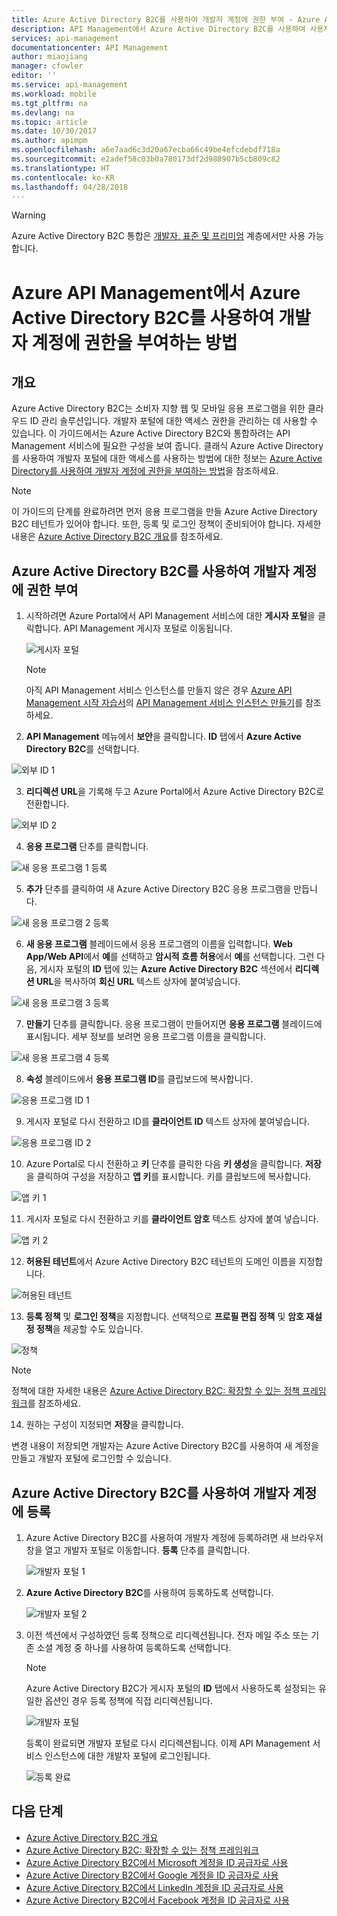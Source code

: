 ```yaml
---
title: Azure Active Directory B2C를 사용하여 개발자 계정에 권한 부여 - Azure API Management | Microsoft Docs
description: API Management에서 Azure Active Directory B2C를 사용하여 사용자에게 권한을 부여하는 방법에 대해 알아보세요.
services: api-management
documentationcenter: API Management
author: miaojiang
manager: cfowler
editor: ''
ms.service: api-management
ms.workload: mobile
ms.tgt_pltfrm: na
ms.devlang: na
ms.topic: article
ms.date: 10/30/2017
ms.author: apimpm
ms.openlocfilehash: a6e7aad6c3d20a67ecba66c49be4efcdebdf718a
ms.sourcegitcommit: e2adef58c03b0a780173df2d988907b5cb809c82
ms.translationtype: HT
ms.contentlocale: ko-KR
ms.lasthandoff: 04/28/2018
---
```

> [!WARNING]
> Azure Active Directory B2C 통합은 [개발자, 표준 및 프리미엄](https://azure.microsoft.com/pricing/details/api-management/) 계층에서만 사용 가능합니다.

# <a name="how-to-authorize-developer-accounts-by-using-azure-active-directory-b2c-in-azure-api-management"></a>Azure API Management에서 Azure Active Directory B2C를 사용하여 개발자 계정에 권한을 부여하는 방법
## <a name="overview"></a>개요
Azure Active Directory B2C는 소비자 지향 웹 및 모바일 응용 프로그램을 위한 클라우드 ID 관리 솔루션입니다. 개발자 포털에 대한 액세스 권한을 관리하는 데 사용할 수 있습니다. 이 가이드에서는 Azure Active Directory B2C와 통합하려는 API Management 서비스에 필요한 구성을 보여 줍니다. 클래식 Azure Active Directory를 사용하여 개발자 포털에 대한 액세스를 사용하는 방법에 대한 정보는 [Azure Active Directory를 사용하여 개발자 계정에 권한을 부여하는 방법]을 참조하세요.

> [!NOTE]
> 이 가이드의 단계를 완료하려면 먼저 응용 프로그램을 만들 Azure Active Directory B2C 테넌트가 있어야 합니다. 또한, 등록 및 로그인 정책이 준비되어야 합니다. 자세한 내용은 [Azure Active Directory B2C 개요]를 참조하세요.

## <a name="authorize-developer-accounts-by-using-azure-active-directory-b2c"></a>Azure Active Directory B2C를 사용하여 개발자 계정에 권한 부여

1. 시작하려면 Azure Portal에서 API Management 서비스에 대한 **게시자 포털**을 클릭합니다. API Management 게시자 포털로 이동됩니다.

   ![게시자 포털][api-management-management-console]

   > [!NOTE]
   > 아직 API Management 서비스 인스턴스를 만들지 않은 경우 [Azure API Management 시작 자습서][Get started with Azure API Management]의 [API Management 서비스 인스턴스 만들기][Create an API Management service instance]를 참조하세요.

2. **API Management** 메뉴에서 **보안**을 클릭합니다. **ID** 탭에서 **Azure Active Directory B2C**를 선택합니다.

  ![외부 ID 1][api-management-howto-aad-b2c-security-tab]

3. **리디렉션 URL**을 기록해 두고 Azure Portal에서 Azure Active Directory B2C로 전환합니다.

  ![외부 ID 2][api-management-howto-aad-b2c-security-tab-reply-url]

4. **응용 프로그램** 단추를 클릭합니다.

  ![새 응용 프로그램 1 등록][api-management-howto-aad-b2c-portal-menu]

5. **추가** 단추를 클릭하여 새 Azure Active Directory B2C 응용 프로그램을 만듭니다.

  ![새 응용 프로그램 2 등록][api-management-howto-aad-b2c-add-button]

6. **새 응용 프로그램** 블레이드에서 응용 프로그램의 이름을 입력합니다. **Web App/Web API**에서 **예**를 선택하고 **암시적 흐름 허용**에서 **예**를 선택합니다. 그런 다음, 게시자 포털의 **ID** 탭에 있는 **Azure Active Directory B2C** 섹션에서 **리디렉션 URL**을 복사하여 **회신 URL** 텍스트 상자에 붙여넣습니다.

  ![새 응용 프로그램 3 등록][api-management-howto-aad-b2c-app-details]

7. **만들기** 단추를 클릭합니다. 응용 프로그램이 만들어지면 **응용 프로그램** 블레이드에 표시됩니다. 세부 정보를 보려면 응용 프로그램 이름을 클릭합니다.

  ![새 응용 프로그램 4 등록][api-management-howto-aad-b2c-app-created]

8. **속성** 블레이드에서 **응용 프로그램 ID**를 클립보드에 복사합니다.

  ![응용 프로그램 ID 1][api-management-howto-aad-b2c-app-id]

9. 게시자 포털로 다시 전환하고 ID를 **클라이언트 ID** 텍스트 상자에 붙여넣습니다.

  ![응용 프로그램 ID 2][api-management-howto-aad-b2c-client-id]

10. Azure Portal로 다시 전환하고 **키** 단추를 클릭한 다음 **키 생성**을 클릭합니다. **저장**을 클릭하여 구성을 저장하고 **앱 키**를 표시합니다. 키를 클립보드에 복사합니다.

  ![앱 키 1][api-management-howto-aad-b2c-app-key]

11. 게시자 포털로 다시 전환하고 키를 **클라이언트 암호** 텍스트 상자에 붙여 넣습니다.

  ![앱 키 2][api-management-howto-aad-b2c-client-secret]

12. **허용된 테넌트**에서 Azure Active Directory B2C 테넌트의 도메인 이름을 지정합니다.

  ![허용된 테넌트][api-management-howto-aad-b2c-allowed-tenant]

13. **등록 정책** 및 **로그인 정책**을 지정합니다. 선택적으로 **프로필 편집 정책** 및 **암호 재설정 정책**을 제공할 수도 있습니다.

  ![정책][api-management-howto-aad-b2c-policies]

  > [!NOTE]
  > 정책에 대한 자세한 내용은 [Azure Active Directory B2C: 확장할 수 있는 정책 프레임워크]를 참조하세요.

14. 원하는 구성이 지정되면 **저장**을 클릭합니다.

  변경 내용이 저장되면 개발자는 Azure Active Directory B2C를 사용하여 새 계정을 만들고 개발자 포털에 로그인할 수 있습니다.

## <a name="sign-up-for-a-developer-account-by-using-azure-active-directory-b2c"></a>Azure Active Directory B2C를 사용하여 개발자 계정에 등록

1. Azure Active Directory B2C를 사용하여 개발자 계정에 등록하려면 새 브라우저 창을 열고 개발자 포털로 이동합니다. **등록** 단추를 클릭합니다.

   ![개발자 포털 1][api-management-howto-aad-b2c-dev-portal]

2. **Azure Active Directory B2C**를 사용하여 등록하도록 선택합니다.

   ![개발자 포털 2][api-management-howto-aad-b2c-dev-portal-b2c-button]

3. 이전 섹션에서 구성하였던 등록 정책으로 리디렉션됩니다. 전자 메일 주소 또는 기존 소셜 계정 중 하나를 사용하여 등록하도록 선택합니다.

   > [!NOTE]
   > Azure Active Directory B2C가 게시자 포털의 **ID** 탭에서 사용하도록 설정되는 유일한 옵션인 경우 등록 정책에 직접 리디렉션됩니다.

   ![개발자 포털][api-management-howto-aad-b2c-dev-portal-b2c-options]

   등록이 완료되면 개발자 포털로 다시 리디렉션됩니다. 이제 API Management 서비스 인스턴스에 대한 개발자 포털에 로그인됩니다.

    ![등록 완료][api-management-registration-complete]

## <a name="next-steps"></a>다음 단계

*  [Azure Active Directory B2C 개요]
*  [Azure Active Directory B2C: 확장할 수 있는 정책 프레임워크]
*  [Azure Active Directory B2C에서 Microsoft 계정을 ID 공급자로 사용]
*  [Azure Active Directory B2C에서 Google 계정을 ID 공급자로 사용]
*  [Azure Active Directory B2C에서 LinkedIn 계정을 ID 공급자로 사용]
*  [Azure Active Directory B2C에서 Facebook 계정을 ID 공급자로 사용]




[api-management-howto-aad-b2c-security-tab]: ./media/api-management-howto-aad-b2c/api-management-b2c-security-tab.PNG
[api-management-howto-aad-b2c-security-tab-reply-url]: ./media/api-management-howto-aad-b2c/api-management-b2c-security-tab-reply-url.PNG
[api-management-howto-aad-b2c-portal-menu]: ./media/api-management-howto-aad-b2c/api-management-b2c-portal-menu.PNG
[api-management-howto-aad-b2c-add-button]: ./media/api-management-howto-aad-b2c/api-management-b2c-add-button.PNG
[api-management-howto-aad-b2c-app-details]: ./media/api-management-howto-aad-b2c/api-management-b2c-app-details.PNG
[api-management-howto-aad-b2c-app-created]: ./media/api-management-howto-aad-b2c/api-management-b2c-app-created.PNG
[api-management-howto-aad-b2c-app-id]: ./media/api-management-howto-aad-b2c/api-management-b2c-app-id.PNG
[api-management-howto-aad-b2c-client-id]: ./media/api-management-howto-aad-b2c/api-management-b2c-client-id.PNG
[api-management-howto-aad-b2c-app-key]: ./media/api-management-howto-aad-b2c/api-management-b2c-app-key.PNG
[api-management-howto-aad-b2c-app-key-saved]: ./media/api-management-howto-aad-b2c/api-management-b2c-app-key-saved.PNG
[api-management-howto-aad-b2c-client-secret]: ./media/api-management-howto-aad-b2c/api-management-b2c-client-secret.PNG
[api-management-howto-aad-b2c-allowed-tenant]: ./media/api-management-howto-aad-b2c/api-management-b2c-allowed-tenant.PNG
[api-management-howto-aad-b2c-policies]: ./media/api-management-howto-aad-b2c/api-management-b2c-policies.PNG
[api-management-howto-aad-b2c-dev-portal]: ./media/api-management-howto-aad-b2c/api-management-b2c-dev-portal.PNG
[api-management-howto-aad-b2c-dev-portal-b2c-button]: ./media/api-management-howto-aad-b2c/api-management-b2c-dev-portal-b2c-button.PNG
[api-management-howto-aad-b2c-dev-portal-b2c-options]: ./media/api-management-howto-aad-b2c/api-management-b2c-dev-portal-b2c-options.PNG
[api-management-complete-registration]: ./media/api-management-howto-aad/api-management-complete-registration.PNG
[api-management-registration-complete]: ./media/api-management-howto-aad/api-management-registration-complete.png

[api-management-management-console]: ./media/api-management-howto-aad/api-management-management-console.png
[api-management-security-external-identities]: ./media/api-management-howto-aad/api-management-b2c-security-tab.png
[api-management-security-aad-new]: ./media/api-management-howto-aad/api-management-security-aad-new.png
[api-management-new-aad-application-menu]: ./media/api-management-howto-aad/api-management-new-aad-application-menu.png
[api-management-new-aad-application-1]: ./media/api-management-howto-aad/api-management-new-aad-application-1.png
[api-management-new-aad-application-2]: ./media/api-management-howto-aad/api-management-new-aad-application-2.png
[api-management-new-aad-app-created]: ./media/api-management-howto-aad/api-management-new-aad-app-created.png
[api-management-aad-app-permissions]: ./media/api-management-howto-aad/api-management-aad-app-permissions.png
[api-management-aad-app-client-id]: ./media/api-management-howto-aad/api-management-aad-app-client-id.png
[api-management-client-id]: ./media/api-management-howto-aad/api-management-client-id.png
[api-management-aad-key-before-save]: ./media/api-management-howto-aad/api-management-aad-key-before-save.png
[api-management-aad-key-after-save]: ./media/api-management-howto-aad/api-management-aad-key-after-save.png
[api-management-client-secret]: ./media/api-management-howto-aad/api-management-client-secret.png
[api-management-client-allowed-tenants]: ./media/api-management-howto-aad/api-management-client-allowed-tenants.png
[api-management-client-allowed-tenants-save]: ./media/api-management-howto-aad/api-management-client-allowed-tenants-save.png
[api-management-aad-delegated-permissions]: ./media/api-management-howto-aad/api-management-aad-delegated-permissions.png
[api-management-dev-portal-signin]: ./media/api-management-howto-aad/api-management-dev-portal-signin.png
[api-management-aad-signin]: ./media/api-management-howto-aad/api-management-aad-signin.png
[api-management-aad-app-multi-tenant]: ./media/api-management-howto-aad/api-management-aad-app-multi-tenant.png
[api-management-aad-reply-url]: ./media/api-management-howto-aad/api-management-aad-reply-url.png
[api-management-permissions-form]: ./media/api-management-howto-aad/api-management-permissions-form.png
[api-management-configure-product]: ./media/api-management-howto-aad/api-management-configure-product.png
[api-management-add-groups]: ./media/api-management-howto-aad/api-management-add-groups.png
[api-management-select-group]: ./media/api-management-howto-aad/api-management-select-group.png
[api-management-aad-groups-list]: ./media/api-management-howto-aad/api-management-aad-groups-list.png
[api-management-aad-group-added]: ./media/api-management-howto-aad/api-management-aad-group-added.png
[api-management-groups]: ./media/api-management-howto-aad/api-management-groups.png
[api-management-edit-group]: ./media/api-management-howto-aad/api-management-edit-group.png

[How to add operations to an API]: api-management-howto-add-operations.md
[How to add and publish a product]: api-management-howto-add-products.md
[Monitoring and analytics]: api-management-monitoring.md
[Add APIs to a product]: api-management-howto-add-products.md#add-apis
[Publish a product]: api-management-howto-add-products.md#publish-product
[Get started with Azure API Management]: get-started-create-service-instance.md
[API Management policy reference]: api-management-policy-reference.md
[Caching policies]: api-management-policy-reference.md#caching-policies
[Create an API Management service instance]: get-started-create-service-instance.md

[http://oauth.net/2/]: http://oauth.net/2/
[WebApp-GraphAPI-DotNet]: https://github.com/AzureADSamples/WebApp-GraphAPI-DotNet
[Accessing the Graph API]: http://msdn.microsoft.com/library/azure/dn132599.aspx#BKMK_Graph
[Azure Active Directory B2C 개요]: https://docs.microsoft.com/azure/active-directory-b2c/active-directory-b2c-overview
[Azure Active Directory를 사용하여 개발자 계정에 권한을 부여하는 방법]: https://docs.microsoft.com/azure/api-management/api-management-howto-aad
[Azure Active Directory B2C: 확장할 수 있는 정책 프레임워크]: https://docs.microsoft.com/azure/active-directory-b2c/active-directory-b2c-reference-policies
[Azure Active Directory B2C에서 Microsoft 계정을 ID 공급자로 사용]: https://docs.microsoft.com/azure/active-directory-b2c/active-directory-b2c-setup-msa-app
[Azure Active Directory B2C에서 Google 계정을 ID 공급자로 사용]: https://docs.microsoft.com/azure/active-directory-b2c/active-directory-b2c-setup-goog-app
[Azure Active Directory B2C에서 Facebook 계정을 ID 공급자로 사용]: https://docs.microsoft.com/azure/active-directory-b2c/active-directory-b2c-setup-fb-app
[Azure Active Directory B2C에서 LinkedIn 계정을 ID 공급자로 사용]: https://docs.microsoft.com/azure/active-directory-b2c/active-directory-b2c-setup-li-app

[Prerequisites]: #prerequisites
[Configure an OAuth 2.0 authorization server in API Management]: #step1
[Configure an API to use OAuth 2.0 user authorization]: #step2
[Test the OAuth 2.0 user authorization in the Developer Portal]: #step3
[Next steps]: #next-steps

[Log in to the Developer portal using an Azure Active Directory account]: #Log-in-to-the-Developer-portal-using-an-Azure-Active-Directory-account
